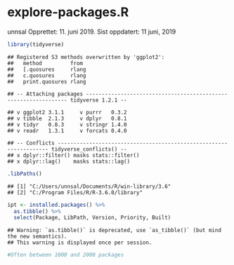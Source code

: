 explore-packages.R
================
unnsal
Opprettet: 11. juni 2019. Sist oppdatert: 11 juni, 2019

``` r
library(tidyverse)
```

    ## Registered S3 methods overwritten by 'ggplot2':
    ##   method         from 
    ##   [.quosures     rlang
    ##   c.quosures     rlang
    ##   print.quosures rlang

    ## -- Attaching packages ---------------------------------------------------------------- tidyverse 1.2.1 --

    ## v ggplot2 3.1.1     v purrr   0.3.2
    ## v tibble  2.1.3     v dplyr   0.8.1
    ## v tidyr   0.8.3     v stringr 1.4.0
    ## v readr   1.3.1     v forcats 0.4.0

    ## -- Conflicts ------------------------------------------------------------------- tidyverse_conflicts() --
    ## x dplyr::filter() masks stats::filter()
    ## x dplyr::lag()    masks stats::lag()

``` r
.libPaths()
```

    ## [1] "C:/Users/unnsal/Documents/R/win-library/3.6"
    ## [2] "C:/Program Files/R/R-3.6.0/library"

``` r
ipt <- installed.packages() %>% 
  as.tibble() %>% 
  select(Package, LibPath, Version, Priority, Built)
```

    ## Warning: `as.tibble()` is deprecated, use `as_tibble()` (but mind the new semantics).
    ## This warning is displayed once per session.

``` r
#Often between 1000 and 2000 packages
```
